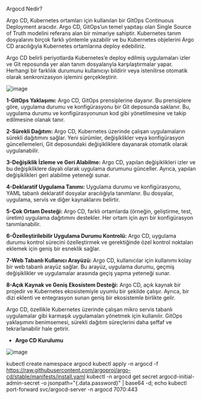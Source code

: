 Argocd Nedir? 

Argo CD, Kubernetes ortamları için kullanılan bir GitOps Continuous Deployment aracıdır. Argo CD, GitOps’un temel yapıtaşı olan Single Source of Truth modelini referans alan bir mimariye sahiptir. Kubernetes tanım dosyalarını birçok farklı yöntemle yazabilir ve bu Kubernetes objelerini Argo CD aracılığıyla Kubernetes ortamlarına deploy edebiliriz.

Argo CD belirli periyotlarda Kubernetes’e deploy edilmiş uygulamaları izler ve Git reposunda yer alan tanım dosyalarıyla karşılaştırmalar yapar. Herhangi bir farklılık durumunu kullanıcıyı bildirir veya istenilirse otomatik olarak senkronizasyon işlemini gerçekleştirir.

![image](https://github.com/fuat-tirtar/argocd-kurulum/assets/58062840/194c05d5-3ee6-4227-aec2-d3a9f338ec1b)

**1-GitOps Yaklaşımı:**
Argo CD, GitOps prensiplerine dayanır. Bu prensiplere göre, uygulama durumu ve konfigürasyonu bir Git deposunda saklanır. Bu, uygulama durumu ve konfigürasyonunun kod gibi yönetilmesine ve takip edilmesine olanak tanır.

**2-Sürekli Dağıtım:**
Argo CD, Kubernetes üzerinde çalışan uygulamaların sürekli dağıtımını sağlar. Yeni sürümler, değişiklikler veya konfigürasyon güncellemeleri, Git deposundaki değişikliklere dayanarak otomatik olarak uygulanabilir.

**3-Değişiklik İzleme ve Geri Alabilme:**
Argo CD, yapılan değişiklikleri izler ve bu değişikliklere dayalı olarak uygulama durumunu günceller. Ayrıca, yapılan değişiklikleri geri alabilme yeteneği sunar.

**4-Deklaratif Uygulama Tanımı:**
Uygulama durumu ve konfigürasyonu, YAML tabanlı deklaratif dosyalar aracılığıyla tanımlanır. Bu dosyalar, uygulama, servis ve diğer kaynaklarını belirtir.

**5-Çok Ortam Desteği:**
Argo CD, farklı ortamlarda (örneğin, geliştirme, test, üretim) uygulama dağıtımını destekler. Her ortam için ayrı bir konfigürasyon tanımlanabilir.

**6-Özelleştirilebilir Uygulama Durumu Kontrolü:**
Argo CD, uygulama durumu kontrol sürecini özelleştirmek ve gerektiğinde özel kontrol noktaları eklemek için geniş bir esneklik sağlar.

**7-Web Tabanlı Kullanıcı Arayüzü:**
Argo CD, kullanıcılar için kullanımı kolay bir web tabanlı arayüz sağlar. Bu arayüz, uygulama durumu, geçmiş değişiklikler ve uygulamalar arasında geçiş yapma yeteneği sunar.

**8-Açık Kaynak ve Geniş Ekosistem Desteği:**
Argo CD, açık kaynak bir projedir ve Kubernetes ekosistemiyle uyumlu bir şekilde çalışır. Ayrıca, bir dizi eklenti ve entegrasyon sunan geniş bir ekosistemle birlikte gelir.

Argo CD, özellikle Kubernetes üzerinde çalışan mikro servis tabanlı uygulamalar gibi karmaşık uygulamaları yönetmek için kullanılır. GitOps yaklaşımını benimsemesi, sürekli dağıtım süreçlerini daha şeffaf ve tekrarlanabilir hale getirir.


- **Argo CD Kurulumu**

![image](https://github.com/fuat-tirtar/argocd-kurulum/assets/58062840/567ed0f4-b383-4bc5-ae39-a3c449295db9)

kubectl create namespace argocd
kubectl apply -n argocd -f https://raw.githubusercontent.com/argoproj/argo-cd/stable/manifests/install.yaml
kubectl -n argocd get secret argocd-initial-admin-secret -o jsonpath="{.data.password}" | base64 -d; echo
kubectl port-forward svc/argocd-server -n argocd 7070:443
